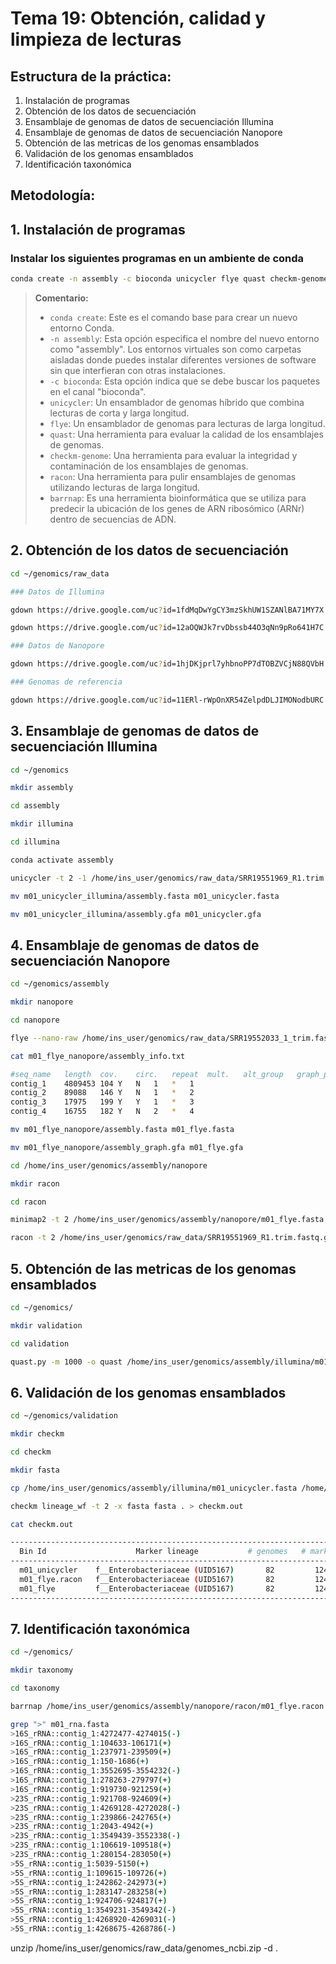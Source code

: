 # Tema 19: Obtención, calidad y limpieza de lecturas

## Estructura de la práctica:

1. Instalación de programas
2. Obtención de los datos de secuenciación 
3. Ensamblaje de genomas de datos de secuenciación Illumina
4. Ensamblaje de genomas de datos de secuenciación Nanopore
5. Obtención de las metricas de los genomas ensamblados
6. Validación de los genomas ensamblados
7. Identificación taxonómica

## Metodología:

## 1. Instalación de programas

### Instalar los siguientes programas en un ambiente de conda

```bash
conda create -n assembly -c bioconda unicycler flye quast checkm-genome racon barrnap
```
> **Comentario:** 
> - `conda create`: Este es el comando base para crear un nuevo entorno Conda.
> - `-n assembly`: Esta opción especifica el nombre del nuevo entorno como "assembly". Los entornos virtuales son como carpetas aisladas donde puedes instalar diferentes versiones de software sin que interfieran con otras instalaciones.
> - `-c bioconda`: Esta opción indica que se debe buscar los paquetes en el canal "bioconda".
> - `unicycler`: Un ensamblador de genomas híbrido que combina lecturas de corta y larga longitud.
> - `flye`: Un ensamblador de genomas para lecturas de larga longitud.
> - `quast`: Una herramienta para evaluar la calidad de los ensamblajes de genomas.
> - `checkm-genome`: Una herramienta para evaluar la integridad y contaminación de los ensamblajes de genomas.
> - `racon`: Una herramienta para pulir ensamblajes de genomas utilizando lecturas de larga longitud.
> - `barrnap`: Es una herramienta bioinformática que se utiliza para predecir la ubicación de los genes de ARN ribosómico (ARNr) dentro de secuencias de ADN.

## 2. Obtención de los datos de secuenciación 

```bash
cd ~/genomics/raw_data

### Datos de Illumina

gdown https://drive.google.com/uc?id=1fdMqDwYgCY3mzSkhUW1SZANlBA71MY7X

gdown https://drive.google.com/uc?id=12aOQWJk7rvDbssb44O3qNn9pRo641H7C

### Datos de Nanopore

gdown https://drive.google.com/uc?id=1hjDKjprl7yhbnoPP7dTOBZVCjN88QVbH

### Genomas de referencia

gdown https://drive.google.com/uc?id=11ERl-rWpOnXR54ZelpdDLJIMONodbURC
```

## 3. Ensamblaje de genomas de datos de secuenciación Illumina

```bash
cd ~/genomics

mkdir assembly

cd assembly

mkdir illumina

cd illumina

conda activate assembly

unicycler -t 2 -1 /home/ins_user/genomics/raw_data/SRR19551969_R1.trim.fastq.gz -2 /home/ins_user/genomics/raw_data/SRR19551969_R2.trim.fastq.gz -o m01_unicycler_illumina

mv m01_unicycler_illumina/assembly.fasta m01_unicycler.fasta

mv m01_unicycler_illumina/assembly.gfa m01_unicycler.gfa
```
## 4. Ensamblaje de genomas de datos de secuenciación Nanopore

```bash
cd ~/genomics/assembly

mkdir nanopore

cd nanopore

flye --nano-raw /home/ins_user/genomics/raw_data/SRR19552033_1_trim.fastq.gz --threads 2 --genome-size 5m --out-dir m01_flye_nanopore
```

```bash
cat m01_flye_nanopore/assembly_info.txt 

#seq_name	length	cov.	circ.	repeat	mult.	alt_group	graph_path
contig_1	4809453	104	Y	N	1	*	1
contig_2	89088	146	Y	N	1	*	2
contig_3	17975	199	Y	Y	1	*	3
contig_4	16755	182	Y	N	2	*	4

mv m01_flye_nanopore/assembly.fasta m01_flye.fasta

mv m01_flye_nanopore/assembly_graph.gfa m01_flye.gfa
```

```bash
cd /home/ins_user/genomics/assembly/nanopore

mkdir racon

cd racon

minimap2 -t 2 /home/ins_user/genomics/assembly/nanopore/m01_flye.fasta /home/ins_user/genomics/raw_data/SRR19551969_R1.trim.fastq.gz > flye.minimap4racon1.paf

racon -t 2 /home/ins_user/genomics/raw_data/SRR19551969_R1.trim.fastq.gz flye.minimap4racon1.paf /home/ins_user/genomics/assembly/nanopore/m01_flye.fasta > m01_flye.racon.fasta
```

## 5. Obtención de las metricas de los genomas ensamblados

```bash
cd ~/genomics/

mkdir validation

cd validation

quast.py -m 1000 -o quast /home/ins_user/genomics/assembly/illumina/m01_unicycler.fasta /home/ins_user/genomics/assembly/nanopore/m01_flye.fasta /home/ins_user/genomics/assembly/nanopore/racon/m01_flye.racon.fasta
```

## 6. Validación de los genomas ensamblados

```bash
cd ~/genomics/validation

mkdir checkm

cd checkm 

mkdir fasta

cp /home/ins_user/genomics/assembly/illumina/m01_unicycler.fasta /home/ins_user/genomics/assembly/nanopore/m01_flye.fasta /home/ins_user/genomics/assembly/nanopore/racon/m01_flye.racon.fasta fasta

checkm lineage_wf -t 2 -x fasta fasta . > checkm.out
```

```bash
cat checkm.out

---------------------------------------------------------------------------------------------------------------------------------------------------------------------------------
  Bin Id                    Marker lineage           # genomes   # markers   # marker sets    0     1     2    3   4   5+   Completeness   Contamination   Strain heterogeneity  
---------------------------------------------------------------------------------------------------------------------------------------------------------------------------------
  m01_unicycler    f__Enterobacteriaceae (UID5167)       82         1240          324         4    1231   5    0   0   0       99.60            0.72              20.00          
  m01_flye.racon   f__Enterobacteriaceae (UID5167)       82         1240          324         4    1233   3    0   0   0       99.60            0.26               0.00          
  m01_flye         f__Enterobacteriaceae (UID5167)       82         1240          324        137   1089   14   0   0   0       88.87            1.16               0.00          
---------------------------------------------------------------------------------------------------------------------------------------------------------------------------------
```

## 7. Identificación taxonómica

```bash
cd ~/genomics/

mkdir taxonomy

cd taxonomy

barrnap /home/ins_user/genomics/assembly/nanopore/racon/m01_flye.racon.fasta --threads 2 --outseq m01_rna.fasta
```

```bash
grep ">" m01_rna.fasta 
>16S_rRNA::contig_1:4272477-4274015(-)
>16S_rRNA::contig_1:104633-106171(+)
>16S_rRNA::contig_1:237971-239509(+)
>16S_rRNA::contig_1:150-1686(+)
>16S_rRNA::contig_1:3552695-3554232(-)
>16S_rRNA::contig_1:278263-279797(+)
>16S_rRNA::contig_1:919730-921259(+)
>23S_rRNA::contig_1:921708-924609(+)
>23S_rRNA::contig_1:4269128-4272028(-)
>23S_rRNA::contig_1:239866-242765(+)
>23S_rRNA::contig_1:2043-4942(+)
>23S_rRNA::contig_1:3549439-3552338(-)
>23S_rRNA::contig_1:106619-109518(+)
>23S_rRNA::contig_1:280154-283050(+)
>5S_rRNA::contig_1:5039-5150(+)
>5S_rRNA::contig_1:109615-109726(+)
>5S_rRNA::contig_1:242862-242973(+)
>5S_rRNA::contig_1:283147-283258(+)
>5S_rRNA::contig_1:924706-924817(+)
>5S_rRNA::contig_1:3549231-3549342(-)
>5S_rRNA::contig_1:4268920-4269031(-)
>5S_rRNA::contig_1:4268675-4268786(-)
```

unzip /home/ins_user/genomics/raw_data/genomes_ncbi.zip -d .








